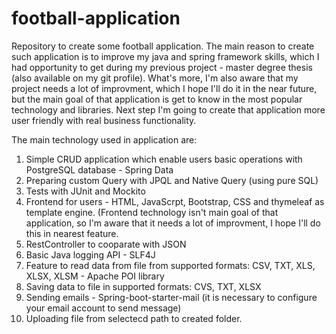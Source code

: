 # football-application
Repository to create some football application.
The main reason to create such application is to improve my java and spring framework skills, which I had opportunity to get during my previous project - master degree thesis (also available on my git profile).
What's more, I'm also aware that my project needs a lot of improvment, which I hope I'll do it in the near future, but the main goal of that application is get to know in the most popular technology and libraries. Next step I'm going to create that application more user friendly with real business functionality.

The main technology used in application are:
1. Simple CRUD application which enable users basic operations with PostgreSQL database - Spring Data
2. Preparing custom Query with JPQL and Native Query (using pure SQL)
3. Tests with JUnit and Mockito 
4. Frontend for users - HTML, JavaScrpt, Bootstrap, CSS and thymeleaf as template engine. (Frontend technology isn't main goal of that application, so I'm aware that it needs a lot of improvment, I hope I'll do this in nearest feature.
5. RestController to cooparate with JSON
6. Basic Java logging API - SLF4J
7. Feature to read data from file from supported formats: CSV, TXT, XLS, XLSX, XLSM - Apache POI library
8. Saving data to file in supported formats: CVS, TXT, XLSX
9. Sending emails - Spring-boot-starter-mail (it is necessary to configure your email account to send message)
10. Uploading file from selectecd path to created folder.
